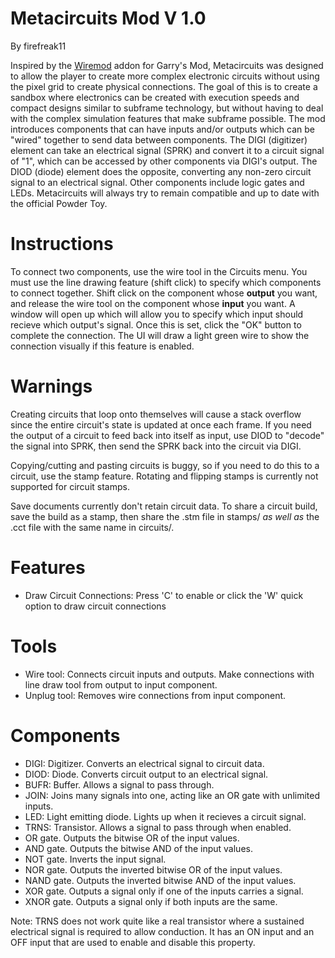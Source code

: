 Metacircuits Mod V 1.0
===============================

By firefreak11

Inspired by the [Wiremod](https://github.com/wiremod/wire) addon for Garry's Mod, Metacircuits was designed to allow the player to create
more complex electronic circuits without using the pixel grid to create physical connections. The goal of this is to create a sandbox where
electronics can be created with execution speeds and compact designs similar to subframe technology, but without having to deal with the complex
simulation features that make subframe possible. The mod introduces components that can have inputs and/or outputs which can be "wired" together 
to send data between components. The DIGI (digitizer) element can take an electrical signal (SPRK) and convert it to a circuit signal of "1", 
which can be accessed by other components via DIGI's output. The DIOD (diode) element does the opposite, converting any non-zero circuit signal 
to an electrical signal. Other components include logic gates and LEDs. Metacircuits will always try to remain compatible and up to date with the 
official Powder Toy.


Instructions
============

To connect two components, use the wire tool in the Circuits menu. You must use the line drawing feature (shift click) to specify which 
components to connect together. Shift click on the component whose **output** you want, and release the wire tool on the component whose
**input** you want. A window will open up which will allow you to specify which input should recieve which output's signal. Once this is
set, click the "OK" button to complete the connection. The UI will draw a light green wire to show the connection visually if this feature
is enabled. 


Warnings
========

Creating circuits that loop onto themselves will cause a stack overflow since the entire circuit's state is updated at once each frame.
If you need the output of a circuit to feed back into itself as input, use DIOD to "decode" the signal into SPRK, then send the SPRK back
into the circuit via DIGI.

Copying/cutting and pasting circuits is buggy, so if you need to do this to a circuit, use the stamp feature. Rotating and flipping stamps
is currently not supported for circuit stamps.

Save documents currently don't retain circuit data. To share a circuit build, save the build as a stamp, then share the .stm file in stamps/
*as well as* the .cct file with the same name in circuits/.


Features
========

- Draw Circuit Connections: Press 'C' to enable or click the 'W' quick option to draw circuit connections


Tools
=====

- Wire tool: Connects circuit inputs and outputs. Make connections with line draw tool from output to input component.
- Unplug tool: Removes wire connections from input component.


Components
==========

- DIGI: Digitizer. Converts an electrical signal to circuit data.
- DIOD: Diode. Converts circuit output to an electrical signal.
- BUFR: Buffer. Allows a signal to pass through.
- JOIN: Joins many signals into one, acting like an OR gate with unlimited inputs.
- LED: Light emitting diode. Lights up when it recieves a circuit signal.
- TRNS: Transistor. Allows a signal to pass through when enabled. 
- OR gate. Outputs the bitwise OR of the input values.
- AND gate. Outputs the bitwise AND of the input values.
- NOT gate. Inverts the input signal.
- NOR gate. Outputs the inverted bitwise OR of the input values.
- NAND gate. Outputs the inverted bitwise AND of the input values.
- XOR gate. Outputs a signal only if one of the inputs carries a signal.
- XNOR gate. Outputs a signal only if both inputs are the same.

Note: TRNS does not work quite like a real transistor where a sustained electrical signal is required to allow conduction.
It has an ON input and an OFF input that are used to enable and disable this property.